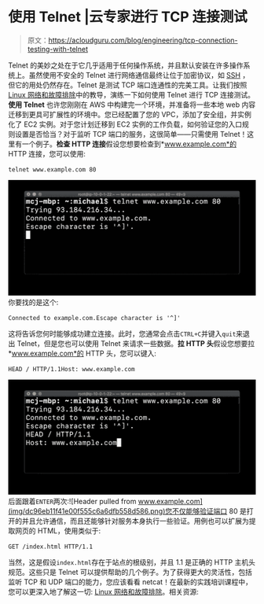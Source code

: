 # 使用 Telnet |云专家进行 TCP 连接测试

> 原文：<https://acloudguru.com/blog/engineering/tcp-connection-testing-with-telnet>

Telnet 的美妙之处在于它几乎适用于任何操作系统，并且默认安装在许多操作系统上。虽然使用不安全的 Telnet 进行网络通信最终让位于加密协议，如 [SSH](https://wpengine.linuxacademy.com/linux/ssh-and-scp-howto-tips-tricks/) ，但它的用处仍然存在。Telnet 是测试 TCP 端口连通性的完美工具。让我们按照 [Linux 网络和故障排除](https://linuxacademy.com/linux/training/course/name/linux-networking-and-troubleshooting?utm_source)中的教导，演练一下如何使用 Telnet 进行 TCP 连接测试。**使用 Telnet** 也许您刚刚在 AWS 中构建完一个环境，并准备将一些本地 web 内容迁移到更具可扩展性的环境中。您已经配置了您的 VPC，添加了安全组，并实例化了 EC2 实例。对于您计划迁移到 EC2 实例的工作负载，如何验证您的入口规则设置是否恰当？对于监听 TCP 端口的服务，这很简单——只需使用 Telnet！这里有一个例子。**检查 HTTP 连接**假设您想要检查到*www.example.com*的 HTTP 连接，您可以使用:

```
telnet www.example.com 80
```

![](img/9fd5f98d8c85e403c68eeb114569e605.png)你要找的是这个:

```
Connected to example.com.Escape character is '^]'
```

这将告诉您何时能够成功建立连接。此时，您通常会点击`CTRL+C`并键入`quit`来退出 Telnet，但是您也可以使用 Telnet 来请求一些数据。**拉 HTTP 头**假设您想要拉*www.example.com*的 HTTP 头，您可以键入:

```
HEAD / HTTP/1.1Host: www.example.com
```

![Telnet HTTP header request](img/5fa8cf4251844384db78ffaee6393c8b.png)后面跟着`ENTER`两次:![Header pulled from www.example.com](img/dc96eb11f41e00f555c6a6dfb558d586.png)您不仅能够验证端口 80 是打开的并且允许通信，而且还能够针对服务本身执行一些验证。用例也可以扩展为提取网页的 HTML，使用类似于:

```
GET /index.html HTTP/1.1
```

当然，这是假设`index.html`存在于站点的根级别，并且 1.1 是正确的 HTTP 主机头规范。这些只是 Telnet 可以提供帮助的几个例子。为了获得更大的灵活性，包括监听 TCP 和 UDP 端口的能力，您应该看看 netcat！在最新的实践培训课程中，您可以更深入地了解这一切: [Linux 网络和故障排除](https://linuxacademy.com/linux/training/course/name/linux-networking-and-troubleshooting?utm_source)。相关资源: